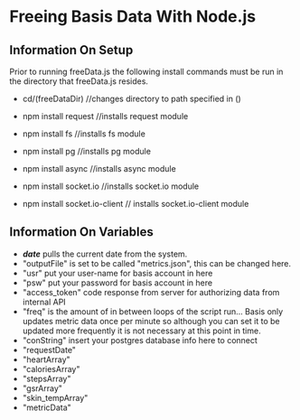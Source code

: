 # Freeing Basis Data With Node.js

## Information On Setup
Prior to running freeData.js the following install commands must be run in the directory that freeData.js resides.

*  cd/(freeDataDir) //changes directory to path specified in ()

*  npm install request //installs request module
*  npm install fs //installs fs module
*  npm install pg //installs pg module
*  npm install async //installs async module
*  npm install socket.io //installs socket.io module
*  npm install socket.io-client // installs socket.io-client module


## Information On Variables

*  _**date**_ pulls the current date from the system.
*  "outputFile" is set to be called "metrics.json", this can be changed here.
*  "usr" put your user-name for basis account in here
*  "psw" put your password for basis account in here
*  "access_token" code response from server for authorizing data from internal API
*  "freq" is the amount of in between loops of the script run... Basis only updates metric data once per minute so although you can set it to be updated more frequently it is not necessary at this point in time.
*  "conString" insert your postgres database info here to connect
*  "requestDate"
*  "heartArray"
*  "caloriesArray"
*  "stepsArray"
*  "gsrArray"
*  "skin_tempArray"
*  "metricData"
